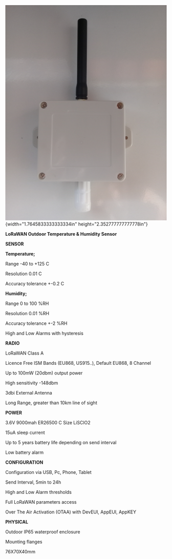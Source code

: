 ![](media/image1.jpeg){width="1.7645833333333334in"
height="2.352777777777778in"}

**LoRaWAN Outdoor Temperature & Humidity Sensor**

**SENSOR**

**Temperature;**

Range -40 to +125 C

Resolution 0.01 C

Accuracy tolerance +-0.2 C

**Humidity;**

Range 0 to 100 %RH

Resolution 0.01 %RH

Accuracy tolerance +-2 %RH

High and Low Alarms with hysteresis

**RADIO**

LoRaWAN Class A

Licence Free ISM Bands (EU868, US915..), Default EU868, 8 Channel

Up to 100mW (20dbm) output power

High sensitivity -148dbm

3dbi External Antenna

Long Range, greater than 10km line of sight

**POWER**

3.6V 9000mah ER26500 C Size LiSClO2

15uA sleep current

Up to 5 years battery life depending on send interval

Low battery alarm

**CONFIGURATION**

Configuration via USB, Pc, Phone, Tablet

Send Interval, 5min to 24h

High and Low Alarm thresholds

Full LoRaWAN parameters access

Over The Air Activation (OTAA) with DevEUI, AppEUI, AppKEY

**PHYSICAL**

Outdoor IP65 waterproof enclosure

Mounting flanges

76X70X40mm
